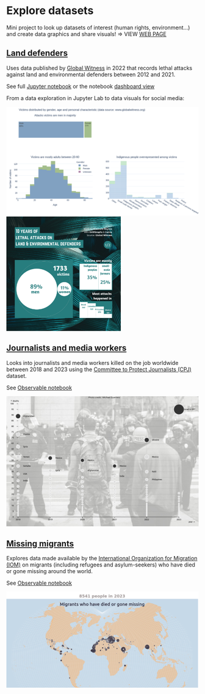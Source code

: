 # Explore datasets

Mini project to look up datasets of interest (human rights, environment...) and create data graphics and share visuals!
=> VIEW [WEB PAGE](https://explore-datasets.cargo.site/)


## [Land defenders](land_defenders)
Uses data published by [Global Witness](https://globalwitness.org) in 2022 that records lethal attacks against land and environmental defenders between 2012 and 2021.

See full [Jupyter notebook](https://elle-est-au-nord.github.io/explore-datasets/land_defenders/land-defenders.html) or the notebook [dashboard view](https://eleonore9-notebooks.hf.space/voila/render/land-defenders.ipynb)

From a data exploration in Jupyter Lab to data visuals for social media:
<div>
<img src="img/screenshot_notebook_land-defenders.png" alt="Plots from the Jupyter notebook" width="550"/>
<img src="img/land-defenders_slide1.png" alt="Data graphics on a visual for social media" width="300"/>
</div>

## [Journalists and media workers](media_workers)
Looks into journalists and media workers killed on the job worldwide between 2018 and 2023 using the [Committee to Protect Journalists (CPJ)](https://cpj.org/data/killed/?status=Killed&motiveConfirmed%5B%5D=Confirmed&motiveUnconfirmed%5B%5D=Unconfirmed&type%5B%5D=Journalist&type%5B%5D=Media%20Worker&start_year=1992&end_year=2024&group_by=year) dataset.

See [Observable notebook](https://observablehq.com/@eleonore9/number-of-journalists-killed-in-2018)

![Scatter plot of locations with journalists killed on the job between 2018 and 2023](img/journalists-killed-2018-to-2023.png)

## [Missing migrants](missing_migrants)
Explores data made available by the [International Organization for Migration (IOM)](https://missingmigrants.iom.int/downloads) on migrants (including refugees and asylum-seekers) who have died or gone missing around the world.

See [Observable notebook](https://observablehq.com/d/9bd19632957d127f)

![Map of the world showing migrants gone missing in 2023 as black circles](img/migrants-died-missing-2023.png)
